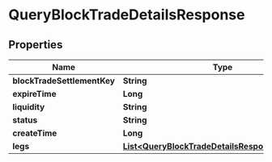 

# QueryBlockTradeDetailsResponse


## Properties

| Name | Type | Description | Notes |
|------------ | ------------- | ------------- | -------------|
|**blockTradeSettlementKey** | **String** |  |  [optional] |
|**expireTime** | **Long** |  |  [optional] |
|**liquidity** | **String** |  |  [optional] |
|**status** | **String** |  |  [optional] |
|**createTime** | **Long** |  |  [optional] |
|**legs** | [**List&lt;QueryBlockTradeDetailsResponseLegsInner&gt;**](QueryBlockTradeDetailsResponseLegsInner.md) |  |  [optional] |



